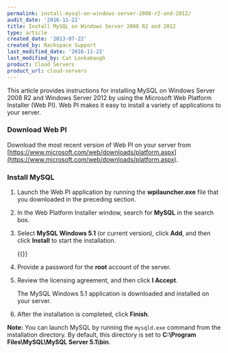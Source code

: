 ```yaml
---
permalink: install-mysql-on-windows-server-2008-r2-and-2012/
audit_date: '2016-11-22'
title: Install MySQL on Windows Server 2008 R2 and 2012
type: article
created_date: '2013-07-22'
created_by: Rackspace Support
last_modified_date: '2016-11-22'
last_modified_by: Cat Lookabaugh
product: Cloud Servers
product_url: cloud-servers
---
```


This article provides instructions for installing MySQL on Windows Server
2008 R2 and Windows Server 2012 by using the Microsoft Web Platform
Installer (Web PI). Web PI makes it easy to install a variety of
applications to your server.

### Download Web PI

Download the most recent version of Web PI on your server from
[https://www.microsoft.com/web/downloads/platform.aspx](https://www.microsoft.com/web/downloads/platform.aspx).

### Install MySQL

1.  Launch the Web PI application by running the **wpilauncher.exe** file that
    you downloaded in the preceding section.
2.  In the Web Platform Installer window, search for **MySQL** in the
    search box.
3.  Select **MySQL Windows 5.1** (or current version), click **Add**, and then
    click **Install** to start the installation.

    {{<image src="install.png" alt="" title="">}}

4.  Provide a password for the **root** account of the server.

5.  Review the licensing agreement, and then click **I Accept**.

    The MySQL Windows 5.1 application is downloaded and installed on
    your server.

6.  After the installation is completed, click **Finish**.

**Note:** You can launch MySQL by running the `mysqld.exe` command from
the installation directory. By default, this directory is set to **C:\\Program
Files\\MySQL\\MySQL Server 5.1\\bin**.
